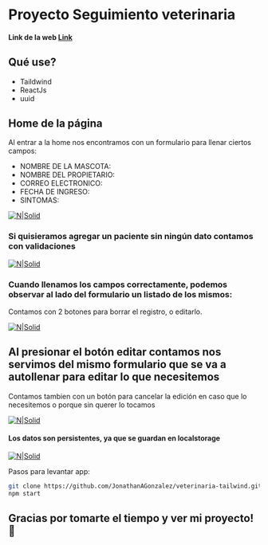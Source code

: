 # Proyecto Seguimiento veterinaria

#### Link de la web [Link ](https://veterinaria-turnitos.netlify.app/)

## Qué use?

- Taildwind
- ReactJs
- uuid

## Home de la página

Al entrar a la home nos encontramos con un formulario para llenar ciertos campos:

- NOMBRE DE LA MASCOTA:
- NOMBRE DEL PROPIETARIO:
- CORREO ELECTRONICO:
- FECHA DE INGRESO:
- SINTOMAS:

[![N|Solid](https://i.ibb.co/LSYCxxK/form.png)](https://veterinaria-turnitos.netlify.app/)

### Si quisieramos agregar un paciente sin ningún dato contamos con validaciones

[![N|Solid](https://i.ibb.co/GR2Dz8X/err.png)](https://veterinaria-turnitos.netlify.app/)

### Cuando llenamos los campos correctamente, podemos observar al lado del formulario un listado de los mismos:

Contamos con 2 botones para borrar el registro, o editarlo.

[![N|Solid](https://i.ibb.co/d2zMtjP/listado.png)](https://veterinaria-turnitos.netlify.app/)

## Al presionar el botón editar contamos nos servimos del mismo formulario que se va a autollenar para editar lo que necesitemos

Contamos tambien con un botón para cancelar la edición en caso que lo necesitemos o porque sin querer lo tocamos

[![N|Solid](https://i.ibb.co/K5nfyDK/ed.png)](https://veterinaria-turnitos.netlify.app/)

#### Los datos son persistentes, ya que se guardan en localstorage

[![N|Solid](https://i.ibb.co/KbvN7zD/local.png)](https://veterinaria-turnitos.netlify.app/)

Pasos para levantar app:

```sh
git clone https://github.com/JonathanAGonzalez/veterinaria-tailwind.git
npm start
```

## Gracias por tomarte el tiempo y ver mi proyecto!🙌

